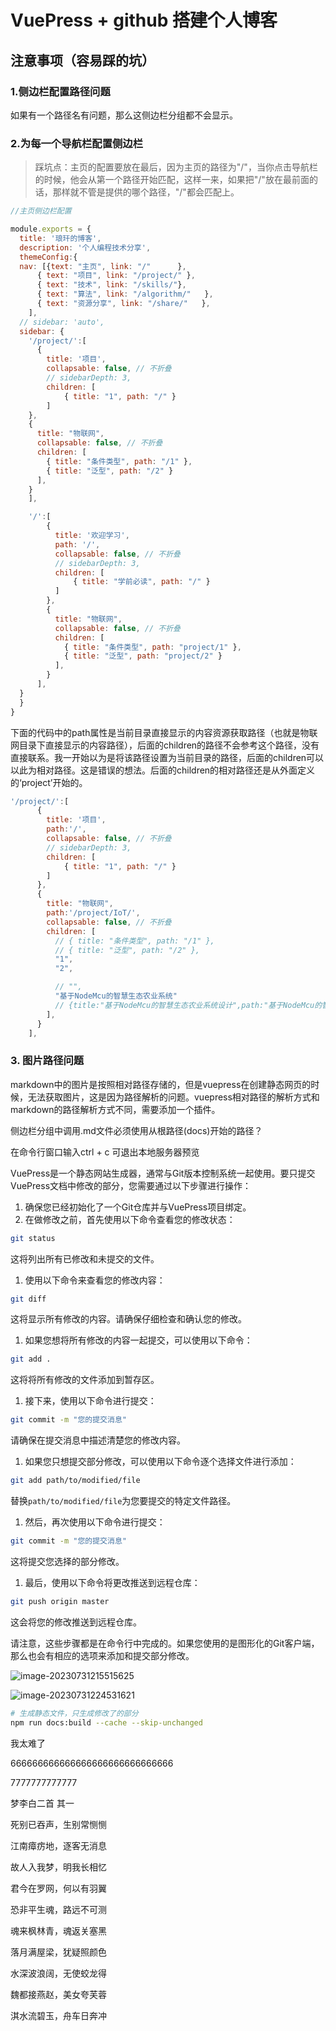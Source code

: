 # VuePress + github 搭建个人博客

## 注意事项（容易踩的坑）

### 1.侧边栏配置路径问题

如果有一个路径名有问题，那么这侧边栏分组都不会显示。

### 2.为每一个导航栏配置侧边栏

> 踩坑点：主页的配置要放在最后，因为主页的路径为"/"，当你点击导航栏的时候，他会从第一个路径开始匹配，这样一来，如果把"/"放在最前面的话，那样就不管是提供的哪个路径，"/"都会匹配上。

```js
//主页侧边栏配置
```



```js
module.exports = {
  title: '琅玕的博客',
  description: '个人编程技术分享',
  themeConfig:{
  nav: [{text: "主页", link: "/"      },
      { text: "项目", link: "/project/" },
      { text: "技术", link: "/skills/"},
      { text: "算法", link: "/algorithm/"   },
      { text: "资源分享", link: "/share/"   },
    ],
  // sidebar: 'auto',
  sidebar: {
    '/project/':[
      {
        title: '项目',
        collapsable: false, // 不折叠
        // sidebarDepth: 3,
        children: [
            { title: "1", path: "/" }
        ]
    },
    {
      title: "物联网",
      collapsable: false, // 不折叠
      children: [
        { title: "条件类型", path: "/1" },
        { title: "泛型", path: "/2" }
      ],
    }
    ],

    '/':[
        {
          title: '欢迎学习',
          path: '/',
          collapsable: false, // 不折叠
          // sidebarDepth: 3,
          children: [
              { title: "学前必读", path: "/" }
          ]
        },
        {
          title: "物联网",
          collapsable: false, // 不折叠
          children: [
            { title: "条件类型", path: "project/1" },
            { title: "泛型", path: "project/2" }
          ],
        }
      ],
  }
  } 
}


```

下面的代码中的path属性是当前目录直接显示的内容资源获取路径（也就是物联网目录下直接显示的内容路径），后面的children的路径不会参考这个路径，没有直接联系。我一开始以为是将该路径设置为当前目录的路径，后面的children可以以此为相对路径。这是错误的想法。后面的children的相对路径还是从外面定义的‘project’开始的。

```js
'/project/':[
      {
        title: '项目',
        path:'/',
        collapsable: false, // 不折叠
        // sidebarDepth: 3,
        children: [
            { title: "1", path: "/" }
        ]
      },
      {
        title: "物联网",
        path:'/project/IoT/',
        collapsable: false, // 不折叠
        children: [
          // { title: "条件类型", path: "/1" },
          // { title: "泛型", path: "/2" },
          "1",
          "2",

          // "",
          "基于NodeMcu的智慧生态农业系统"
          // {title:"基于NodeMcu的智慧生态农业系统设计",path:"基于NodeMcu的智慧生态农业系统设计"}
        ],
      }
    ],
```



### 3. 图片路径问题

markdown中的图片是按照相对路径存储的，但是vuepress在创建静态网页的时候，无法获取图片，这是因为路径解析的问题。vuepress相对路径的解析方式和markdown的路径解析方式不同，需要添加一个插件。



侧边栏分组中调用.md文件必须使用从根路径(docs)开始的路径？

在命令行窗口输入ctrl + c 可退出本地服务器预览



VuePress是一个静态网站生成器，通常与Git版本控制系统一起使用。要只提交VuePress文档中修改的部分，您需要通过以下步骤进行操作：

1. 确保您已经初始化了一个Git仓库并与VuePress项目绑定。
2. 在做修改之前，首先使用以下命令查看您的修改状态：

```bash
git status
```

这将列出所有已修改和未提交的文件。

1. 使用以下命令来查看您的修改内容：

```bash
git diff
```

这将显示所有修改的内容。请确保仔细检查和确认您的修改。

1. 如果您想将所有修改的内容一起提交，可以使用以下命令：

```bash
git add .
```

这将将所有修改的文件添加到暂存区。

1. 接下来，使用以下命令进行提交：

```bash
git commit -m "您的提交消息"
```

请确保在提交消息中描述清楚您的修改内容。

1. 如果您只想提交部分修改，可以使用以下命令逐个选择文件进行添加：

```bash
git add path/to/modified/file
```

替换`path/to/modified/file`为您要提交的特定文件路径。

1. 然后，再次使用以下命令进行提交：

```bash
git commit -m "您的提交消息"
```

这将提交您选择的部分修改。

1. 最后，使用以下命令将更改推送到远程仓库：

```bash
git push origin master
```

这会将您的修改推送到远程仓库。

请注意，这些步骤都是在命令行中完成的。如果您使用的是图形化的Git客户端，那么也会有相应的选项来添加和提交部分修改。

![image-20230731215515625](VuePress+github搭建个人博客/image-20230731215515625.png)

![image-20230731224531621](VuePress+github搭建个人博客/image-20230731224531621.png)



```sh
# 生成静态文件，只生成修改了的部分
npm run docs:build --cache --skip-unchanged
```

我太难了

666666666666666666666666666666

7777777777777





梦李白二首 其一

死别已吞声，生别常恻恻

江南瘴疠地，逐客无消息

故人入我梦，明我长相忆

君今在罗网，何以有羽翼

恐非平生魂，路远不可测

魂来枫林青，魂返关塞黑

落月满屋梁，犹疑照颜色

水深波浪阔，无使蛟龙得



魏都接燕赵，美女夸芙蓉

淇水流碧玉，舟车日奔冲

